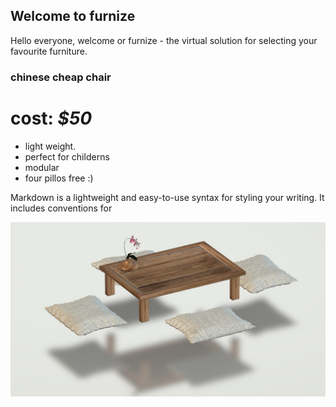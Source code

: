 ## Welcome to furnize

Hello everyone, welcome or furnize - the virtual solution for selecting your favourite furniture.

### chinese cheap chair

# cost: _$50_

- light weight.
- perfect for childerns
- modular
- four pillos free :)





Markdown is a lightweight and easy-to-use syntax for styling your writing. It includes conventions for


![Image](https://github.com/Vaisakhkm2625/Arjs/blob/gh-pages/%7B595B0897-37E4-499A-AA63-E518D9399E4D%7D.png.jpg)
